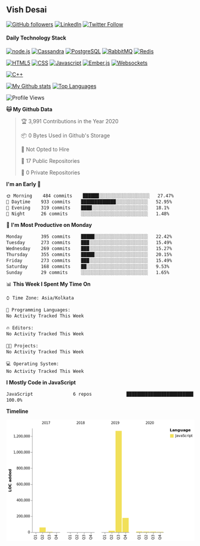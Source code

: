## Vish Desai

[![GitHub followers](https://img.shields.io/github/followers/shadyvd?style=for-the-badge&logoColor=white)](https://github.com/shadyvd?tab=followers)
[![LinkedIn](https://img.shields.io/badge/linkedin-%230077B5.svg?&style=for-the-badge&logo=linkedin&logoColor=white)](https://www.linkedin.com/in/vishdesai)
[![Twitter Follow](https://img.shields.io/badge/twitter-%231DA1F2.svg?&style=for-the-badge&logo=twitter&logoColor=white)](https://twitter.com/shadyvd)

#### Daily Technology Stack

[![node.js](https://img.shields.io/badge/node.js%20-%23339933.svg?&style=for-the-badge&logo=node.js&logoColor=white)](http://nodejs.org/)
[![Cassandra](https://img.shields.io/badge/cassandra-%231287B1.svg?&style=for-the-badge&logo=apache-cassandra&logoColor=white)](https://cassandra.apache.org)
[![PostgreSQL](https://img.shields.io/badge/postgres-%23316192.svg?&style=for-the-badge&logo=postgresql&logoColor=white)](https://www.postgresql.org)
[![RabbitMQ](https://img.shields.io/badge/rabbitmq-%23FF6600.svg?&style=for-the-badge&logo=redis&logoColor=white)](https://www.rabbitmq.com)
[![Redis](https://img.shields.io/badge/redis-%23DC382D.svg?&style=for-the-badge&logo=redis&logoColor=white)](https://www.redis.io)

[![HTML5](https://img.shields.io/badge/html5-%23E34F26.svg?&style=for-the-badge&logo=html5&logoColor=white)](https://en.wikipedia.org/wiki/HTML)
[![CSS](https://img.shields.io/badge/css-%23239120.svg?&style=for-the-badge&logo=css3&logoColor=white)](https://en.wikipedia.org/wiki/Cascading_Style_Sheets)
[![Javascript](https://img.shields.io/badge/javascript%20-%23323330.svg?&style=for-the-badge&logo=javascript&logoColor=white)](https://developer.mozilla.org/en-US/docs/Web/JavaScript)
[![Ember.js](https://img.shields.io/badge/ember-%23E04E39.svg?&style=for-the-badge&logo=ember.js&logoColor=white)](https://emberjs.com)
[![Websockets](https://img.shields.io/badge/websockets-%23010101.svg?&style=for-the-badge&logo=socket.io&logoColor=white)](https://developer.mozilla.org/en-US/docs/Web/API/WebSockets_API)

[![C++](https://img.shields.io/badge/c++%20-%2300599C.svg?&style=for-the-badge&logo=c%2B%2B&logoColor=white)](http://www.cplusplus.com/)

[![My Github stats](https://github-readme-stats.vercel.app/api?username=shadyvd&show_icons=true&line_height=33&count_private=true&include_all_commits=true)](https://github.com/shadyvd)
[![Top Languages](https://github-readme-stats.vercel.app/api/top-langs/?username=shadyvd)](https://github.com/shadyvd)

<!--START_SECTION:waka-->
![Profile Views](http://img.shields.io/badge/Profile%20Views-5-blue)

**🐱 My Github Data** 

> 🏆 3,991 Contributions in the Year 2020
 > 
> 📦 0 Bytes Used in Github's Storage 
 > 
> 🚫 Not Opted to Hire
 > 
> 📜 17 Public Repositories 
 > 
> 🔑 0 Private Repositories  
 > 
**I'm an Early 🐤** 

```text
🌞 Morning    484 commits    ██████░░░░░░░░░░░░░░░░░░░   27.47% 
🌆 Daytime    933 commits    █████████████░░░░░░░░░░░░   52.95% 
🌃 Evening    319 commits    ████░░░░░░░░░░░░░░░░░░░░░   18.1% 
🌙 Night      26 commits     ░░░░░░░░░░░░░░░░░░░░░░░░░   1.48%

```
📅 **I'm Most Productive on Monday** 

```text
Monday       395 commits    █████░░░░░░░░░░░░░░░░░░░░   22.42% 
Tuesday      273 commits    ███░░░░░░░░░░░░░░░░░░░░░░   15.49% 
Wednesday    269 commits    ███░░░░░░░░░░░░░░░░░░░░░░   15.27% 
Thursday     355 commits    █████░░░░░░░░░░░░░░░░░░░░   20.15% 
Friday       273 commits    ███░░░░░░░░░░░░░░░░░░░░░░   15.49% 
Saturday     168 commits    ██░░░░░░░░░░░░░░░░░░░░░░░   9.53% 
Sunday       29 commits     ░░░░░░░░░░░░░░░░░░░░░░░░░   1.65%

```


📊 **This Week I Spent My Time On** 

```text
⌚︎ Time Zone: Asia/Kolkata

💬 Programming Languages: 
No Activity Tracked This Week

🔥 Editors: 
No Activity Tracked This Week

🐱‍💻 Projects: 
No Activity Tracked This Week

💻 Operating System: 
No Activity Tracked This Week

```

**I Mostly Code in JavaScript** 

```text
JavaScript               6 repos             █████████████████████████   100.0%

```


**Timeline**

![Chart not found](https://raw.githubusercontent.com/shadyvd/shadyvd/master/charts/bar_graph.png) 


<!--END_SECTION:waka-->
